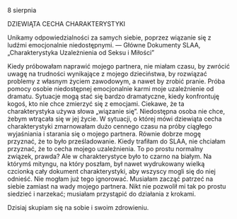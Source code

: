 8 sierpnia

DZIEWIĄTA CECHA CHARAKTERYSTYKI 

 Unikamy odpowiedzialności za samych siebie, poprzez wiązanie się z ludźmi emocjonalnie niedostępnymi. — Główne Dokumenty SLAA, „Charakterystyka Uzależnienia od Seksu i Miłości”

 Kiedy próbowałam naprawić mojego partnera, nie miałam czasu, by zwrócić uwagę na trudności wynikające z mojego dzieciństwa, by rozwiązać problemy z własnym życiem zawodowym, a nawet by zrobić pranie. Próba pomocy osobie niedostępnej emocjonalnie karmi moje uzależnienie od dramatu. Sytuacje mogą stać się bardzo dramatyczne, kiedy konfrontuję kogoś, kto nie chce zmierzyć się z emocjami. Ciekawe, że ta charakterystyka używa słowa „wiązanie się”. Niedostępna osoba nie chce, żebym wtrącała się w jej życie. W sytuacji, o której mówi dziewiąta cecha charakterystyki zmarnowałam dużo cennego czasu na próby ciągłego wyjaśniania i starania się o mojego partnera. Równie dobrze mogę przyznać, że to było prześladowanie. Kiedy trafiłam do SLAA, nie chciałam przyznać, że to cecha mojego uzależnienia. To po prostu normalny związek, prawda? Ale w charakterystyce było to czarno na białym. Na którymś mityngu, na który poszłam, był nawet wydrukowany wielką czcionką cały dokument charakterystyki, aby wszyscy mogli się do niej odnieść. Nie mogłam już tego ignorować. Musiałam zacząć patrzeć na siebie zamiast na wady mojego partnera. Nikt nie pozwolił mi tak po prostu siedzieć i narzekać; musiałam przystąpić do działania z krokami.

Dzisiaj skupiam się na sobie i swoim zdrowieniu.
